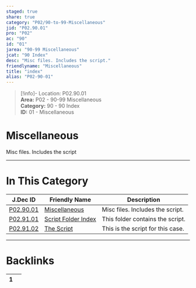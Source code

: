 ```yaml
---  
staged: true  
share: true  
category: "P02/90-to-99-Miscellaneous"  
jid: "P02.90.01"  
pro: "P02"  
ac: "90"  
id: "01"  
jarea: "90-99 Miscellaneous"  
jcat: "90 Index"  
desc: "Misc files. Includes the script."  
friendlyname: "Miscellaneous"  
title: "index"  
alias: "P02-90-01"  
---  
```

>[!info]- Location: P02.90.01  
>**Area:** P02 - 90-99 Miscellaneous  
>**Category:** 90 - 90 Index  
>**ID:** 01 - Miscellaneous  
  
# Miscellaneous  
  
Misc files. Includes the script  
  
  
  
---  
# In This Category  
  
| J.Dec ID                                                                                        | Friendly Name                                                                                     | Description                       |  
| ----------------------------------------------------------------------------------------------- | ------------------------------------------------------------------------------------------------- | --------------------------------- |  
| [P02.90.01](index.md)                   | [Miscellaneous](index.md)                 | Misc files. Includes the script.  |  
| [P02.91.01](../../P01/90-to-99-Miscellaneous/91-Script/index.md)         | [Script Folder Index](../../P01/90-to-99-Miscellaneous/91-Script/index.md) | This folder contains the script.  |  
| [P02.91.02](./91-Script/92-The-Script.md) | [The Script](./91-Script/92-The-Script.md)  | This is the script for this case. |  
  
  
---  
# Backlinks  
<div><table class="dataview table-view-table"><thead class="table-view-thead"><tr class="table-view-tr-header"><th class="table-view-th"><span></span><span class="dataview small-text">1</span></th><th class="table-view-th"><span></span></th></tr></thead><tbody class="table-view-tbody"></tbody></table></div>